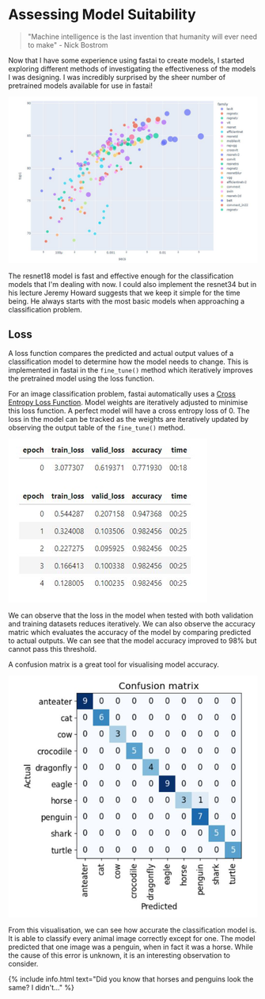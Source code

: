 # Assessing Model Suitability

> "Machine intelligence is the last invention that humanity will ever need to make" - Nick Bostrom

Now that I have some experience using fastai to create models, I started exploring different methods of investigating the effectiveness of the models I was designing. I was incredibly surprised by the sheer number of pretrained models available for use in fastai!

![](/images/models.JPG "Different pretrained models available in fastai")

The resnet18 model is fast and effective enough for the classification models that I'm dealing with now. I could also implement the resnet34 but in his lecture Jeremy Howard suggests that we keep it simple for the time being. He always starts with the most basic models when approaching a classification problem.

## Loss

A loss function compares the predicted and actual output values of a classification model to determine how the model needs to change. This is implemented in fastai in the `fine_tune()` method which iteratively improves the pretrained model using the loss function.

For an image classification problem, fastai automatically uses a [Cross Entropy Loss Function](https://docs.fast.ai/losses.html). Model weights are iteratively adjusted to minimise this loss function. A perfect model will have a cross entropy loss of 0. The loss in the model can be tracked as the weights are iteratively updated by observing the output table of the `fine_tune()` method.

![](/images/finetune.JPG "Output of the finetune() method in fastai")

We can observe that the loss in the model when tested with both validation and training datasets reduces iteratively. We can also observe the accuracy matric which evaluates the accuracy of the model by comparing predicted to actual outputs. We can see that the model accuracy improved to 98% but cannot pass this threshold.

A confusion matrix is a great tool for visualising model accuracy. 

![](/images/confusion.JPG "Confusion matrix in fastai")

From this visualisation, we can see how accurate the classification model is. It is able to classify every animal image correctly except for one. The model predicted that one image was a penguin, when in fact it was a horse. While the cause of this error is unknown, it is an interesting observation to consider.

{% include info.html text="Did you know that horses and penguins look the same? I didn't..." %}
